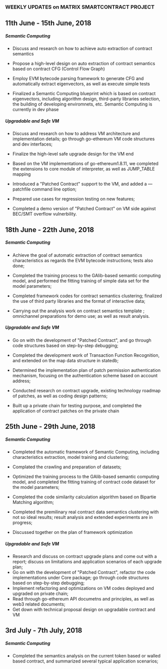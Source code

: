 ### WEEKLY UPDATES on MATRIX SMARTCONTRACT PROJECT

## 11th June - 15th June, 2018

##### Semantic Computing


- Discuss and research on how to achieve auto extraction of contract semantics 

- Propose a high-level design on auto extraction of contract semantics based on contract CFG (Control Flow Graph)

- Employ EVM bytecode parsing framework to generate CFG and automatically extract eigenvectors, as well as execute simple tests

- Finalized a Semantic Computing blueprint which is based on contract eigenvectors, including algorithm design, third-party libraries selection, the building of developing enviromnets, etc. Semantic Computing is currently in dev phase


##### Upgradable and Safe VM

- Discuss and research on how to address VM architecture and implementation details; go through go-ethereum VM code structures and dev interfaces;

- Finalize the high-level safe upgrade design for the VM end

- Based on the VM implementations of go-ethereum1.8.11, we completed the extensions to core module of interpreter, as well as JUMP_TABLE mapping

- Introduced a "Patched Contract" support to the VM, and added a —patchfile command line option;

- Prepared use cases for regression testing on new features;

- Completed a demo version of "Patched Contract" on VM side against BEC/SMT overflow vulnerbility.


## 18th June - 22th June, 2018

##### Semantic Computing

- Achieve the goal of automatic extraction of contract semantics characteristics as regards the EVM bytecode instructions; tests also done;

- Completed the training process to the GAlib-based semantic computing model, and performed the fitting training of simple data set for the model parameters;

- Completed framework codes for contract semantics clustering; finalized the use of third party libraries and the format of interactive data;

- Carrying out the analysis work on contract semantics template ; omnichannel preparations for demo use; as well as result analysis.


##### Upgradable and Safe VM

- Go on with the development of "Patched Contract", and go through code structures based on step-by-step debugging;

- Completed the development work of Transaction Function Recognition, and extended on the map data structure in statedb;

- Determined the implementation plan of patch permission authentication mechanism, focusing on the authentication scheme based on account address;

- Conducted research on contract upgrade, existing technology roadmap of patches, as well as coding design patterns;

- Built up a private chain for testing purpose, and completed the application of contract patches on the private chain


## 25th June - 29th June, 2018

##### Semantic Computing

- Completed the automatic framework of Semantic Computing, including characteristics extraction, model training and clustering;

- Complated the crawling and preparation of datasets;

- Optimized the training process to the GAlib-based semantic computing model, and completed the fitting training of contract code dataset for the  model parameters;

- Completed the code similarity calculation algorithm based on Bipartie Matching algorithm;

- Completed the premilinary real contract data semantics clustering with not so ideal results; result analysis and extended experiments are in progress;

- Discussed together on the plan of framework optimization 

##### Upgradable and Safe VM

- Research and discuss on contract upgrade plans and come out with a report; discuss on limitations and application scenarios of each upgrade plan;
- Go on with the development of "Patched Contract", refactor the code implementations under Core package; go through code structures based on step-by-step debugging;
- Implement refactoring and optimizations on VM codes deployed and upgraded on private chain;
- Read through go-ethereum API documetns and principles, as well as web3 related documents;
- Get down with technical proposal design on upgradable contract and VM


## 3rd July - 7th July, 2018

##### Semantic Computing

- Completed the semantics analysis on the current token based or walled based contract, and summarized several typical application scenarios;